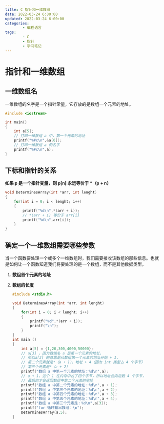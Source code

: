 ```yaml
---
title: C 指针和一维数组
date: 2022-03-24 6:00:00
updated: 2022-03-24 6:00:00
categories:
        - 编程语言
tags:
        - C
        - 指针
        - 学习笔记
---
```


# 指针和一维数组

## 一维数组名

一维数组的名字是一个指针常量，它存放的是数组一个元素的地址。

```c
#include <iostream>

int main()
{
    int a[5];
    // 打印一维数组 a 中，第一个元素的地址
    printf("%#x\n",&a[0]);
    // 打印一维数组 a 的名字
    printf("%#x\n",a);
}

```

## 下标和指针的关系

**如果 p 是一个指针变量，则 p[n] 永远等价于 \*（p + n）**

```c
void DeterminesArray(int *arr, int lenght)
{
    for(int i = 0; i < lenght; i++)
    {
        printf("%d\n",*(arr + i));
        // *(arr + i) 等价于 arr[i]
        printf("%d\n",arr[i]);
    }
}
```

## 确定一个一维数组需要哪些参数

当一个函数要处理一个或多个一维数组时，我们需要接收该数组的那些信息。也就是如何让一个函数知道我们将要处理的是一个数组，而不是其他数据类型。

1. **数组首个元素的地址**

2. **数组的长度**

      ```c
      #include <stdio.h>

      void DeterminesArray(int *arr, int lenght)
      {
          for(int i = 0; i < lenght; i++)
          {
              printf("%d",*(arr + i));
              printf("\n");
          }
      }
      int main ()
      {
          int a[5] = {1,20,300,4000,50000};
          // a[3] ，因为数组名 a 是第一个元素的地址，
          // 所以a[3] 的意思是从数组第一个元素的地址开始 + 1，
          // 第二个元素就是*（a + 1），地址 + 4（因为 int 类型占 4 个字节）
          // 第三个元素是*（a + 2）
          printf("数组 a 中第一个元素的地址：%d\n",a);
          // a + 1，这个 1 在内存中占了四个字节，所以地址会向后数 4 个字节，
          // 最后的才会返回数组中第二个元素的地址
          printf("数组 a 中第二个元素的地址：%d\n",a + 1);
          printf("数组 a 中第三个元素的地址：%d\n",a + 2);
          printf("数组 a 中第四个元素的地址：%d\n",a + 3);
          printf("数组 a 中第五个元素的地址：%d\n",a + 4);
          printf("数组 a 中第三个元素是：%d\n",a[3]);
          printf("for 循环输出数组：\n");
          DeterminesArray(a,5);
      }

      ```
